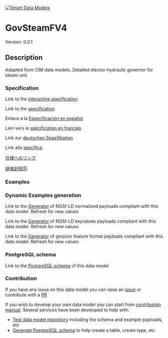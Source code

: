 [![Smart Data Models](https://smartdatamodels.org/wp-content/uploads/2022/01/SmartDataModels_logo.png "Logo")](https://smartdatamodels.org)
# GovSteamFV4
Version: 0.0.1

## Description 

Adapted from CIM data models. Detailed electro-hydraulic governor for steam unit.
### Specification

Link to the [interactive specification](https://swagger.lab.fiware.org/?url=https://smart-data-models.github.io/dataModel.EnergyCIM/GovSteamFV4/swagger.yaml)

Link to the [specification](https://github.com/smart-data-models/dataModel.EnergyCIM/blob/master/GovSteamFV4/doc/spec.md)

Enlace a la [Especificación en español](https://github.com/smart-data-models/dataModel.EnergyCIM/blob/master/GovSteamFV4/doc/spec_ES.md)

Lien vers le [spécification en français](https://github.com/smart-data-models/dataModel.EnergyCIM/blob/master/GovSteamFV4/doc/spec_FR.md)

Link zur [deutschen Spezifikation](https://github.com/smart-data-models/dataModel.EnergyCIM/blob/master/GovSteamFV4/doc/spec_DE.md)

Link alla [specifica](https://github.com/smart-data-models/dataModel.EnergyCIM/blob/master/GovSteamFV4/doc/spec_IT.md)

[仕様へのリンク](https://github.com/smart-data-models/dataModel.EnergyCIM/blob/master/GovSteamFV4/doc/spec_JA.md)

[链接到规范](https://github.com/smart-data-models/dataModel.EnergyCIM/blob/master/GovSteamFV4/doc/spec_ZH.md)
### Examples
### Dynamic Examples generation

Link to the [Generator](https://smartdatamodels.org/extra/ngsi-ld_generator.php?schemaUrl=https://raw.githubusercontent.com/smart-data-models/dataModel.EnergyCIM/master/GovSteamFV4/schema.json&email=info@smartdatamodels.org) of NGSI-LD normalized payloads compliant with this data model. Refresh for new values

Link to the [Generator](https://smartdatamodels.org/extra/ngsi-ld_generator_keyvalues.php?schemaUrl=https://raw.githubusercontent.com/smart-data-models/dataModel.EnergyCIM/master/GovSteamFV4/schema.json&email=info@smartdatamodels.org) of NGSI-LD keyvalues payloads compliant with this data model. Refresh for new values

Link to the [Generator](https://smartdatamodels.org/extra/geojson_features_generator.php?schemaUrl=https://raw.githubusercontent.com/smart-data-models/dataModel.EnergyCIM/master/GovSteamFV4/schema.json&email=info@smartdatamodels.org) of geojson feature format payloads compliant with this data model. Refresh for new values
### PostgreSQL schema

Link to the [PostgreSQL schema](https://smart-data-models.github.io/dataModel.EnergyCIM/GovSteamFV4/schema.sql) of this data model
### Contribution

 If you have any issue on this data model you can raise an [issue](https://github.com/smart-data-models/dataModel.EnergyCIM/issues)  or contribute with a [PR](https://github.com/smart-data-models/dataModel.EnergyCIM/pulls)

 If you wish to develop your own data model you can start from [contribution manual](https://bit.ly/contribution_manual). Several services have been developed to help with: 
 - [Test data model repository](https://smartdatamodels.org/index.php/data-models-contribution-api/) including the schema and example payloads, etc
 - [Generate PostgreSQL schema](https://smartdatamodels.org/index.php/sql-service/) to help create a table, create type, etc